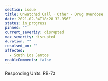 ```yaml
---
section: issue
title: Unwatched Call - Other - Drug Overdose
date: 2021-02-04T18:28:32.956Z
status: in_progress
pinned: ""
current_severity: disrupted
max_severity: disrupted
duration: ""
resolved_on: ""
affected:
  - South Los Santos
enableComments: false
---
```

Responding Units: RB-73